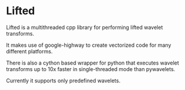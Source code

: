 # Lifted

Lifted is a multithreaded cpp library for performing lifted wavelet transforms.

It makes use of google-highway to create vectorized code for many different platforms.

There is also a cython based wrapper for python that executes wavelet transforms up to 10x faster in single-threaded mode than pywavelets.

Currently it supports only predefined wavelets.
